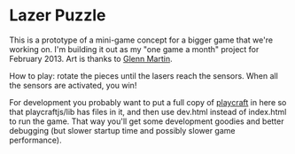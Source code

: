 
# Lazer Puzzle

This is a prototype of a mini-game concept for a bigger game that we're working on.  I'm building
it out as my "one game a month" project for February 2013.  Art is thanks to [Glenn Martin](http://www.parismartin.com/NewSite/gpm_home.html).

How to play: rotate the pieces until the lasers reach the sensors.  When all the sensors are
activated, you win!

For development you probably want to put a full copy of [playcraft](http://playcraftlabs.com/) in here so that playcraftjs/lib
has files in it, and then use dev.html instead of index.html to run the game.  That way you'll
get some development goodies and better debugging (but slower startup time and possibly slower
game performance).


